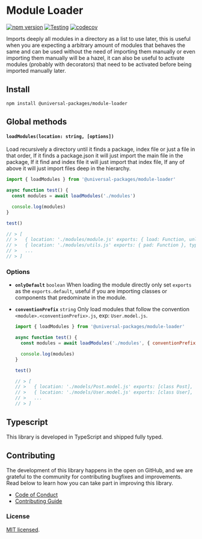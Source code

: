 # Module Loader

[![npm version](https://badge.fury.io/js/@universal-packages%2Fmodule-loader.svg)](https://www.npmjs.com/package/@universal-packages/module-loader)
[![Testing](https://github.com/universal-packages/universal-module-loader/actions/workflows/testing.yml/badge.svg)](https://github.com/universal-packages/universal-module-loader/actions/workflows/testing.yml)
[![codecov](https://codecov.io/gh/universal-packages/universal-module-loader/branch/main/graph/badge.svg?token=CXPJSN8IGL)](https://codecov.io/gh/universal-packages/universal-module-loader)

Imports deeply all modules in a directory as a list to use later, this is useful when you are expecting a arbitrary amount of modules that behaves the same and can be used without the need of importing them manually or even importing them manually will be a hazel, it can also be useful to activate modules (probably with decorators) that need to be activated before being imported manually later.

## Install

```shell
npm install @universal-packages/module-loader
```

## Global methods

#### **`loadModules(location: string, [options])`**

Load recursively a directory until it finds a package, index file or just a file in that order, If it finds a package.json it will just import the main file in the package, If it find and index file it will just import that index file, If any of above it will just import files deep in the hierarchy.

```js
import { loadModules } from '@universal-packages/module-loader'

async function test() {
  const modules = await loadModules('./modules')

  console.log(modules)
}

test()

// > [
// >   { location: './modules/module.js' exports: { load: Function, unload: Function }, type: 'file' }
// >   { location: './modules/utils.js' exports: { pad: Function }, type: 'file' }
// >   ...
// > ]
```

### Options

- **`onlyDefault`** `boolean`
  When loading the module directly only set `exports` as the `exports.default`, useful if you are importing classes or components that predominate in the module.

- **`conventionPrefix`** `string`
  Only load modules that follow the convention `<module>.<conventionPrefix>.js`, exp: `User.model.js`.

  ```js
  import { loadModules } from '@universal-packages/module-loader'

  async function test() {
    const modules = await loadModules('./modules', { conventionPrefix:  })

    console.log(modules)
  }

  test()

  // > [
  // >   { location: './models/Post.model.js' exports: [class Post], type: 'file' }
  // >   { location: './models/User.model.js' exports: [class User], type: 'file' }
  // >   ...
  // > ]
  ```

## Typescript

This library is developed in TypeScript and shipped fully typed.

## Contributing

The development of this library happens in the open on GitHub, and we are grateful to the community for contributing bugfixes and improvements. Read below to learn how you can take part in improving this library.

- [Code of Conduct](./CODE_OF_CONDUCT.md)
- [Contributing Guide](./CONTRIBUTING.md)

### License

[MIT licensed](./LICENSE).

